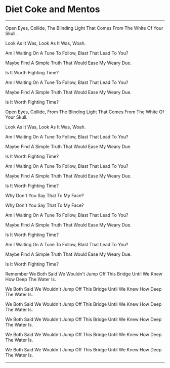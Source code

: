 # Diet Coke and Mentos

---

Open Eyes, Collide, The Blinding Light That Comes From The White Of Your Skull.

Look As It Was, Look As It Was, Woah.

Am I Waiting On A Tune To Follow, Blast That Lead To You?

Maybe Find A Simple Truth That Would Ease My Weary Due.

Is It Worth Fighting Time?

Am I Waiting On A Tune To Follow, Blast That Lead To You?

Maybe Find A Simple Truth That Would Ease My Weary Due.

Is It Worth Fighting Time?

Open Eyes, Collide, From The Blinding Light That Comes From The White Of Your Skull.

Look As It Was, Look As It Was, Woah.

Am I Waiting On A Tune To Follow, Blast That Lead To You?

Maybe Find A Simple Truth That Would Ease My Weary Due.

Is It Worth Fighting Time?

Am I Waiting On A Tune To Follow, Blast That Lead To You?

Maybe Find A Simple Truth That Would Ease My Weary Due.

Is It Worth Fighting Time?

Why Don't You Say That To My Face?

Why Don't You Say That To My Face?

Am I Waiting On A Tune To Follow, Blast That Lead To You?

Maybe Find A Simple Truth That Would Ease My Weary Due.

Is It Worth Fighting Time?

Am I Waiting On A Tune To Follow, Blast That Lead To You?

Maybe Find A Simple Truth That Would Ease My Weary Due.

Is It Worth Fighting Time?

Remember We Both Said We Wouldn't Jump Off This Bridge Until We Knew How Deep The Water Is.

We Both Said We Wouldn't Jump Off This Bridge Until We Knew How Deep The Water Is.

We Both Said We Wouldn't Jump Off This Bridge Until We Knew How Deep The Water Is.

We Both Said We Wouldn't Jump Off This Bridge Until We Knew How Deep The Water Is.

We Both Said We Wouldn't Jump Off This Bridge Until We Knew How Deep The Water Is.

We Both Said We Wouldn't Jump Off This Bridge Until We Knew How Deep The Water Is.

---
